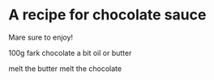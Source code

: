 # A recipe for chocolate sauce

Mare sure to enjoy!

100g fark chocolate
a bit oil or butter

melt the butter
melt the chocolate



